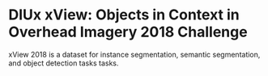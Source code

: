 # DIUx xView: Objects in Context in Overhead Imagery 2018 Challenge

xView 2018 is a dataset for instance segmentation, semantic segmentation, and object detection tasks tasks.